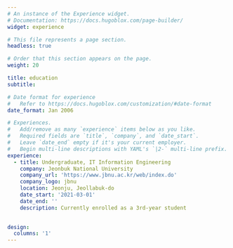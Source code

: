 ```yaml
---
# An instance of the Experience widget.
# Documentation: https://docs.hugoblox.com/page-builder/
widget: experience

# This file represents a page section.
headless: true

# Order that this section appears on the page.
weight: 20

title: education
subtitle:

# Date format for experience
#   Refer to https://docs.hugoblox.com/customization/#date-format
date_format: Jan 2006

# Experiences.
#   Add/remove as many `experience` items below as you like.
#   Required fields are `title`, `company`, and `date_start`.
#   Leave `date_end` empty if it's your current employer.
#   Begin multi-line descriptions with YAML's `|2-` multi-line prefix.
experience:
  - title: Undergraduate, IT Information Engineering
    company: Jeonbuk National University
    company_url: 'https://www.jbnu.ac.kr/web/index.do'
    company_logo: jbnu
    location: Jeonju, Jeollabuk-do
    date_start: '2021-03-01'
    date_end: ''
    description: Currently enrolled as a 3rd-year student
         

design:
  columns: '1'
---
```

